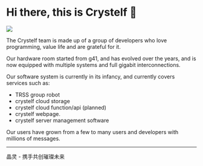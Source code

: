 # Hi there, this is Crystelf 👋

<img src="https://github.com/user-attachments/assets/732b66df-431a-4db6-9e6b-af091ab232a9" width = “600” height = “600”/>

The Crystelf team is made up of a group of developers who love programming, value life and are grateful for it.

Our hardware room started from g41, and has evolved over the years, and is now equipped with multiple systems and full gigabit interconnections.

Our software system is currently in its infancy, and currently covers services such as:
- TRSS group robot
- crystelf cloud storage
- crystelf cloud function/api (planned)
- crystelf webpage.
- crystelf server management software

Our users have grown from a few to many users and developers with millions of messages.

---

晶灵 - 携手共创璀璨未来
